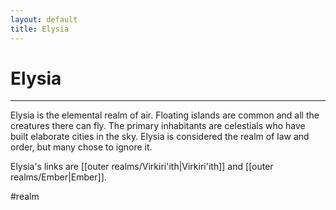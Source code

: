 ```yaml
---
layout: default
title: Elysia
---
```


# Elysia

---

Elysia is the elemental realm of air. Floating islands are common and all the creatures there can fly. The primary inhabitants are celestials who have built elaborate cities in the sky. Elysia is considered the realm of law and order, but many chose to ignore it.

Elysia's links are [[outer realms/Virkiri'ith|Virkiri'ith]] and [[outer realms/Ember|Ember]].

#realm
